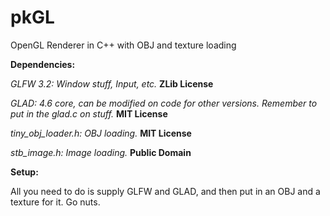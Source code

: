 # pkGL
OpenGL Renderer in C++ with OBJ and texture loading

**Dependencies:**

*GLFW 3.2: Window stuff, Input, etc.* **ZLib License**

*GLAD: 4.6 core, can be modified on code for other versions. Remember to put in the glad.c on stuff.* **MIT License**

*tiny_obj_loader.h: OBJ loading.* **MIT License**

*stb_image.h: Image loading.* **Public Domain**

**Setup:**

All you need to do is supply GLFW and GLAD, and then put in an OBJ and a texture for it. Go nuts.
